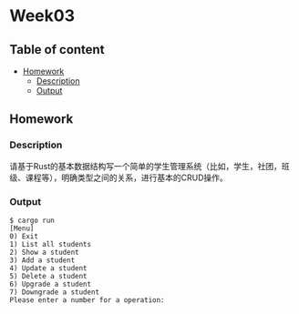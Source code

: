 # Week03 <!-- omit in toc -->

## Table of content <!-- omit in toc -->
- [Homework](#homework)
  - [Description](#description)
  - [Output](#output)


## Homework

### Description

请基于Rust的基本数据结构写一个简单的学生管理系统（比如，学生，社团，班级、课程等），明确类型之间的关系，进行基本的CRUD操作。

### Output

```shell
$ cargo run
[Menu]
0) Exit
1) List all students
2) Show a student
3) Add a student
4) Update a student
5) Delete a student
6) Upgrade a student
7) Downgrade a student
Please enter a number for a operation: 
```